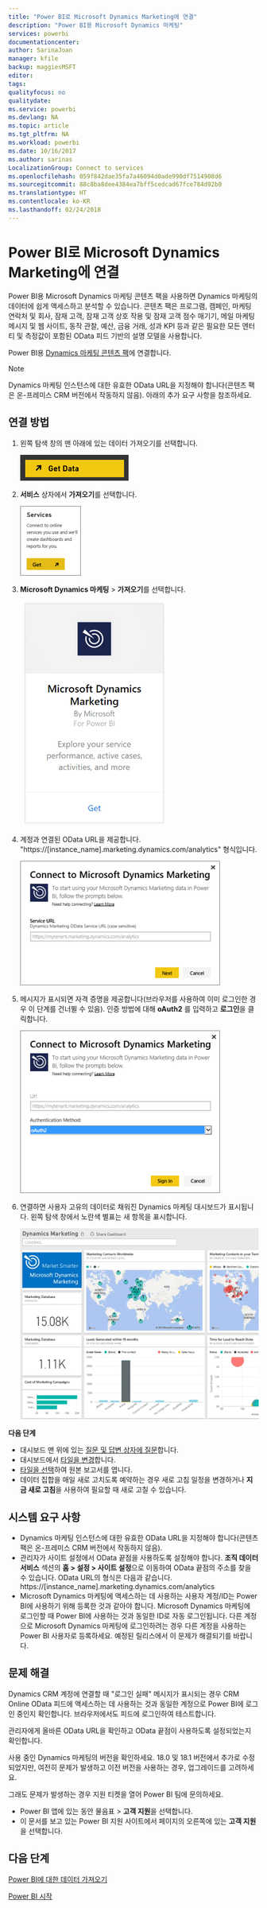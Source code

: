 ```yaml
---
title: "Power BI로 Microsoft Dynamics Marketing에 연결"
description: "Power BI용 Microsoft Dynamics 마케팅"
services: powerbi
documentationcenter: 
author: SarinaJoan
manager: kfile
backup: maggiesMSFT
editor: 
tags: 
qualityfocus: no
qualitydate: 
ms.service: powerbi
ms.devlang: NA
ms.topic: article
ms.tgt_pltfrm: NA
ms.workload: powerbi
ms.date: 10/16/2017
ms.author: sarinas
LocalizationGroup: Connect to services
ms.openlocfilehash: 059f842dae35fa7a46094d0ade990df7514908d6
ms.sourcegitcommit: 88c8ba8dee4384ea7bff5cedcad67fce784d92b0
ms.translationtype: HT
ms.contentlocale: ko-KR
ms.lasthandoff: 02/24/2018
---
```

# <a name="connect-to-microsoft-dynamics-marketing-with-power-bi"></a>Power BI로 Microsoft Dynamics Marketing에 연결
Power BI용 Microsoft Dynamics 마케팅 콘텐츠 팩을 사용하면 Dynamics 마케팅의 데이터에 쉽게 액세스하고 분석할 수 있습니다. 콘텐츠 팩은 프로그램, 캠페인, 마케팅 연락처 및 회사, 잠재 고객, 잠재 고객 상호 작용 및 잠재 고객 점수 매기기, 메일 마케팅 메시지 및 웹 사이트, 동작 관찰, 예산, 금융 거래, 성과 KPI 등과 같은 필요한 모든 엔터티 및 측정값이 포함된 OData 피드 기반의 설명 모델을 사용합니다. 

Power BI용 [Dynamics 마케팅 콘텐츠 팩](https://app.powerbi.com/getdata/services/microsoft-dynamics-marketing)에 연결합니다.

>[!NOTE]
>Dynamics 마케팅 인스턴스에 대한 유효한 OData URL을 지정해야 합니다(콘텐츠 팩은 온-프레미스 CRM 버전에서 작동하지 않음). 아래의 추가 요구 사항을 참조하세요.

## <a name="how-to-connect"></a>연결 방법
1. 왼쪽 탐색 창의 맨 아래에 있는 데이터 가져오기를 선택합니다.
   
   ![](media/service-connect-to-microsoft-dynamics-marketing/pbi_getdata.png) 
2. **서비스** 상자에서 **가져오기**를 선택합니다.
   
   ![](media/service-connect-to-microsoft-dynamics-marketing/pbi_getservices.png) 
3. **Microsoft Dynamics 마케팅** \> **가져오기**를 선택합니다.
   
   ![](media/service-connect-to-microsoft-dynamics-marketing/mdmarketing.png)
4. 계정과 연결된 OData URL을 제공합니다.  "https://[instance\_name].marketing.dynamics.com/analytics" 형식입니다.
   
   ![](media/service-connect-to-microsoft-dynamics-marketing/pbi_dynmktgserviceurl.png)
5. 메시지가 표시되면 자격 증명을 제공합니다(브라우저를 사용하여 이미 로그인한 경우 이 단계를 건너뛸 수 있음). 인증 방법에 대해 **oAuth2** 를 입력하고 **로그인**을 클릭합니다.
   
   ![](media/service-connect-to-microsoft-dynamics-marketing/pbi_dynammktgoauth2.png)
6. 연결하면 사용자 고유의 데이터로 채워진 Dynamics 마케팅 대시보드가 표시됩니다. 왼쪽 탐색 창에서 노란색 별표는 새 항목을 표시합니다.
   
   ![](media/service-connect-to-microsoft-dynamics-marketing/pbi_dynammktgnewdash.png)

**다음 단계**

* 대시보드 맨 위에 있는 [질문 및 답변 상자에 질문](power-bi-q-and-a.md)합니다.
* 대시보드에서 [타일을 변경](service-dashboard-edit-tile.md)합니다.
* [타일을 선택](service-dashboard-tiles.md)하여 원본 보고서를 엽니다.
* 데이터 집합을 매일 새로 고치도록 예약하는 경우 새로 고침 일정을 변경하거나 **지금 새로 고침**을 사용하여 필요할 때 새로 고칠 수 있습니다.

## <a name="system-requirements"></a>시스템 요구 사항
* Dynamics 마케팅 인스턴스에 대한 유효한 OData URL을 지정해야 합니다(콘텐츠 팩은 온-프레미스 CRM 버전에서 작동하지 않음).  
* 관리자가 사이트 설정에서 OData 끝점을 사용하도록 설정해야 합니다. **조직 데이터 서비스** 섹션의 **홈 \> 설정 \> 사이트 설정**으로 이동하여 OData 끝점의 주소를 찾을 수 있습니다.  OData URL의 형식은 다음과 같습니다. https://[instance\_name].marketing.dynamics.com/analytics  
* Microsoft Dynamics 마케팅에 액세스하는 데 사용하는 사용자 계정/ID는 Power BI에 사용하기 위해 등록한 것과 같아야 합니다. Microsoft Dynamics 마케팅에 로그인할 때 Power BI에 사용하는 것과 동일한 ID로 자동 로그인됩니다. 다른 계정으로 Microsoft Dynamics 마케팅에 로그인하려는 경우 다른 계정을 사용하는 Power BI 사용자로 등록하세요. 예정된 릴리스에서 이 문제가 해결되기를 바랍니다.   

## <a name="troubleshooting"></a>문제 해결
Dynamics CRM 계정에 연결할 때 "로그인 실패" 메시지가 표시되는 경우 CRM Online OData 피드에 액세스하는 데 사용하는 것과 동일한 계정으로 Power BI에 로그인 중인지 확인합니다. 브라우저에서도 피드에 로그인하여 테스트합니다.

관리자에게 올바른 OData URL을 확인하고 OData 끝점이 사용하도록 설정되었는지 확인합니다.

사용 중인 Dynamics 마케팅의 버전을 확인하세요. 18.0 및 18.1 버전에서 추가로 수정되었지만, 여전히 문제가 발생하고 이전 버전을 사용하는 경우, 업그레이드를 고려하세요.

그래도 문제가 발생하는 경우 지원 티켓을 열어 Power BI 팀에 문의하세요.

* Power BI 앱에 있는 동안 물음표 \> **고객 지원**을 선택합니다.
* 이 문서를 보고 있는 Power BI 지원 사이트에서 페이지의 오른쪽에 있는 **고객 지원** 을 선택합니다.

## <a name="next-steps"></a>다음 단계
[Power BI에 대한 데이터 가져오기](service-get-data.md)

[Power BI 시작](service-get-started.md)


